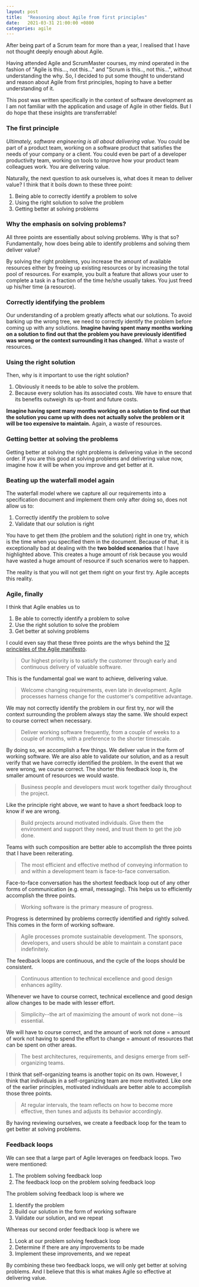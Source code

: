 ```yaml
---
layout: post
title:  "Reasoning about Agile from first principles"
date:   2021-03-31 21:00:00 +0800
categories: agile 
---
```


After being part of a Scrum team for more than a year, I realised that I have not thought deeply enough about Agile. 

Having attended Agile and ScrumMaster courses, my mind operated in the fashion of "Agile is this..., not this..." and "Scrum is this.., not this...", without understanding the why. So, I decided to put some thought to understand and reason about Agile from first principles, hoping to have a better understanding of it.

This post was written specifically in the context of software development as I am not familiar with the application and usage of Agile in other fields. But I do hope that these insights are transferrable!

### The first principle
*Ultimately, software engineering is all about delivering value.* You could be part of a product team, working on a software product that satisfies the needs of your company or a client. You could even be part of a developer productivity team, working on tools to improve how your product team colleagues work. You are delivering value.

Naturally, the next question to ask ourselves is, what does it mean to deliver value? I think that it boils down to these three point:
1. Being able to correctly identify a problem to solve
1. Using the right solution to solve the problem
1. Getting better at solving problems

### Why the emphasis on solving problems?
All three points are essentially about solving problems. Why is that so? Fundamentally, how does being able to identify problems and solving them deliver value? 

By solving the right problems, you increase the amount of available resources either by freeing up existing resources or by increasing the total pool of resources. For example, you built a feature that allows your user to complete a task in a fraction of the time he/she usually takes. You just freed up his/her time (a resource).

### Correctly identifying the problem
Our understanding of a problem greatly affects what our solutions. To avoid barking up the wrong tree, we need to correctly identify the problem before coming up with any solutions. **Imagine having spent many months working on a solution to find out that the problem you have previously identified was wrong or the context surrounding it has changed.** What a waste of resources.

### Using the right solution
Then, why is it important to use the right solution? 

1. Obviously it needs to be able to solve the problem. 
2. Because every solution has its associated costs. We have to ensure that its benefits outweigh its up-front and future costs.

**Imagine having spent many months working on a solution to find out that the solution you came up with does not actually solve the problem or it will be too expensive to maintain.** Again, a waste of resources.

### Getting better at solving the problems
Getting better at solving the right problems is delivering value in the second order. If you are this good at solving problems and delivering value now, imagine how it will be when you improve and get better at it.

### Beating up the waterfall model again
The waterfall model where we capture all our requirements into a specification document and implement them only after doing so, does not allow us to:
1. Correctly identify the problem to solve
1. Validate that our solution is right

You have to get them (the problem and the solution) right in one try, which is the time when you specified them in the document. Because of that, it is exceptionally bad at dealing with the **two bolded scenarios** that I have highlighted above. This creates a huge amount of risk because you would have wasted a huge amount of resource if such scenarios were to happen.    

The reality is that you will not get them right on your first try. Agile accepts this reality. 

### Agile, finally
I think that Agile enables us to
1. Be able to correctly identify a problem to solve
1. Use the right solution to solve the problem
1. Get better at solving problems

I could even say that these three points are the whys behind the [12 principles of the Agile manifesto](https://agilemanifesto.org/principles.html).

> Our highest priority is to satisfy the customer through early and continuous delivery of valuable software.

This is the fundamental goal we want to achieve, delivering value.

> Welcome changing requirements, even late in development. Agile processes harness change for the customer's competitive advantage.

We may not correctly identify the problem in our first try, nor will the context surrounding the problem always stay the same. We should expect to course correct when necessary.

> Deliver working software frequently, from a couple of weeks to a couple of months, with a preference to the shorter timescale.

By doing so, we accomplish a few things. We deliver value in the form of working software. We are also able to validate our solution, and as a result verify that we have correctly identified the problem. In the event that we were wrong, we course correct. The shorter this feedback loop is, the smaller amount of resources we would waste.

> Business people and developers must work together daily throughout the project.

Like the principle right above, we want to have a short feedback loop to know if we are wrong. 

> Build projects around motivated individuals. Give them the environment and support they need, and trust them to get the job done.

Teams with such composition are better able to accomplish the three points that I have been reiterating.

> The most efficient and effective method of conveying information to and within a development team is face-to-face conversation.

Face-to-face conversation has the shortest feedback loop out of any other forms of communication (e.g. email, messaging). This helps us to efficiently accomplish the three points.

> Working software is the primary measure of progress.

Progress is determined by problems correctly identified and rightly solved. This comes in the form of working software.

> Agile processes promote sustainable development. The sponsors, developers, and users should be able to maintain a constant pace indefinitely.

The feedback loops are continuous, and the cycle of the loops should be consistent. 

> Continuous attention to technical excellence and good design enhances agility.

Whenever we have to course correct, technical excellence and good design allow changes to be made with lesser effort.

> Simplicity--the art of maximizing the amount of work not done--is essential.

We will have to course correct, and the amount of work not done = amount of work not having to spend the effort to change = amount of resources that can be spent on other areas.

> The best architectures, requirements, and designs emerge from self-organizing teams.

I think that self-organizing teams is another topic on its own. However, I think that individuals in a self-organizing team are more motivated. Like one of the earlier principles, motivated individuals are better able to accomplish those three points.

> At regular intervals, the team reflects on how to become more effective, then tunes and adjusts its behavior accordingly.

By having reviewing ourselves, we create a feedback loop for the team to get better at solving problems.

### Feedback loops
We can see that a large part of Agile leverages on feedback loops. Two were mentioned:
1. The problem solving feedback loop
1. The feedback loop on the problem solving feedback loop

The problem solving feedback loop is where we 
1. Identify the problem 
1. Build our solution in the form of working software
1. Validate our solution, and we repeat

Whereas our second order feedback loop is where we
1. Look at our problem solving feedback loop
1. Determine if there are any improvements to be made
1. Implement these improvements, and we repeat

By combining these two feedback loops, we will only get better at solving problems. And I believe that this is what makes Agile so effective at delivering value.  